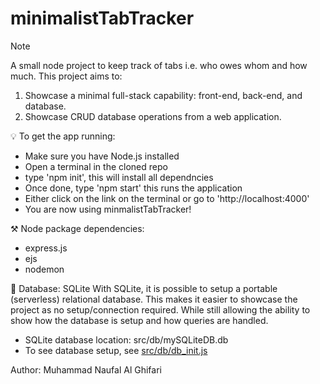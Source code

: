 # minimalistTabTracker
> [!NOTE]
>A small node project to keep track of tabs i.e. who owes whom and how much. This project aims to:
1. Showcase a minimal full-stack capability: front-end, back-end, and database.
2. Showcase CRUD database operations from a web application.

💡 To get the app running:
- Make sure you have Node.js installed
- Open a terminal in the cloned repo
- type 'npm init', this will install all dependncies
- Once done, type 'npm start' this runs the application
- Either click on the link on the terminal or go to 'http://localhost:4000'
- You are now using minmalistTabTracker!

⚒️ Node package dependencies:
- express.js
- ejs
- nodemon

💽 Database: SQLite
With SQLite, it is possible to setup a portable (serverless) relational database. This makes it easier to showcase the project as no setup/connection required. While still allowing the ability to show how the database is setup and how queries are handled. 
- SQLite database location: src/db/mySQLiteDB.db
- To see database setup, see [src/db/db_init.js](src/db/db_init.js)

Author: Muhammad Naufal Al Ghifari
